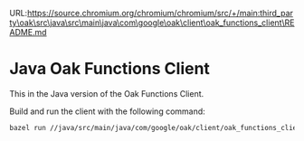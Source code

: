 URL:https://source.chromium.org/chromium/chromium/src/+/main:third_party\oak\src\java\src\main\java\com\google\oak\client\oak_functions_client\README.md
# Java Oak Functions Client

This in the Java version of the Oak Functions Client.

Build and run the client with the following command:

```bash
bazel run //java/src/main/java/com/google/oak/client/oak_functions_client -- http://localhost:8080
```
